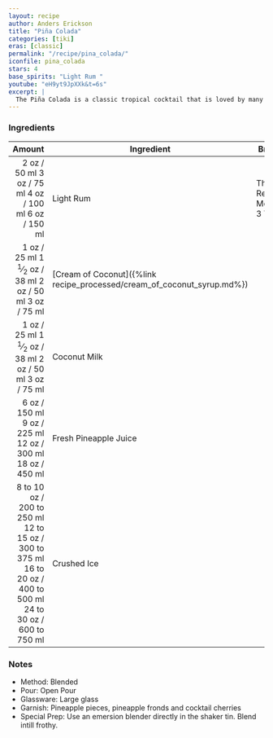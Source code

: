 ```yaml
---
layout: recipe
author: Anders Erickson
title: "Piña Colada"
categories: [tiki]
eras: [classic]
permalink: "/recipe/pina_colada/"
iconfile: pina_colada
stars: 4
base_spirits: "Light Rum "
youtube: "eH9yt9JpXXk&t=6s"
excerpt: |
  The Piña Colada is a classic tropical cocktail that is loved by many for its sweet and refreshing flavor. It is made with rum, pineapple juice, and cream of coconut, and is typically served blended with ice or shaken with ice and strained.
---
```


### Ingredients

|     Amount | Ingredient                                                    | Brand                 |
| ---------: | ------------------------------------------------------------- | --------------------- |
|       <span class="onex active">2 oz  / 50 ml</span> <span class="onehalfx">3 oz  / 75 ml</span> <span class="twox">4 oz  / 100 ml</span> <span class="threex">6 oz  / 150 ml</span>| Light Rum                                                     | The Real McCoy 3 Year |
|       <span class="onex active">1 oz  / 25 ml</span> <span class="onehalfx">1 <sup>1</sup>&frasl;<sub>2</sub> oz  / 38 ml</span> <span class="twox">2 oz  / 50 ml</span> <span class="threex">3 oz  / 75 ml</span>| [Cream of Coconut]({%link recipe_processed/cream_of_coconut_syrup.md%}) |
|       <span class="onex active">1 oz  / 25 ml</span> <span class="onehalfx">1 <sup>1</sup>&frasl;<sub>2</sub> oz  / 38 ml</span> <span class="twox">2 oz  / 50 ml</span> <span class="threex">3 oz  / 75 ml</span>| Coconut Milk                                                  |
|       <span class="onex active">6 oz  / 150 ml</span> <span class="onehalfx">9 oz  / 225 ml</span> <span class="twox">12 oz  / 300 ml</span> <span class="threex">18 oz  / 450 ml</span>| Fresh Pineapple Juice                                         |
| <span class="onex active">8 to 10 oz  / 200 to 250 ml</span> <span class="onehalfx">12 to 15 oz  / 300 to 375 ml</span> <span class="twox">16 to 20 oz  / 400 to 500 ml</span> <span class="threex">24 to 30 oz  / 600 to 750 ml</span>| Crushed Ice                                                   |

### Notes

- Method: Blended
- Pour: Open Pour
- Glassware: Large glass
- Garnish: Pineapple pieces, pineapple fronds and cocktail cherries
- Special Prep: Use an emersion blender directly in the shaker tin. Blend intill frothy.

    
<script type="application/ld+json">
{
  "@context": "https://schema.org",
  "@type": "Recipe",
  "author": {
    "@type": "Person",
    "name": "{{ page.author }}"
    },
  "image": "{%- for page in page.categories limit: 1 %}{% assign cat = site.data.categories | where: "slug", page | first %}{{ site.url }}{{ site.baseurl}}/assets/images/category_{{cat.slug}}.svg{% endfor -%}",
  "description": "{{ page.excerpt | strip_html | replace: '"', "'" }}",
  "recipeIngredient": [
  "2 oz Light Rum",
  "1 oz Cream of Coconut",
  "1 oz Coconut Milk ",
  "6 oz Fresh Pineapple Juice",
  "8 to 10 oz Crushed Ice"
    ],
  "name": "{{ page.title }}",
  "recipeInstructions": [
    {
      "@type": "HowToStep",
      "text": "- Method: Blended"
    },
    {
      "@type": "HowToStep",
      "text": "- Pour: Open Pour"
    },
    {
      "@type": "HowToStep",
      "text": "- Glassware: Large glass"
    },
    {
      "@type": "HowToStep",
      "text": "- Garnish: Pineapple pieces, pineapple fronds and cocktail cherries"
    },
    {
      "@type": "HowToStep",
      "text": "- Special Prep: Use an emersion blender directly in the shaker tin. Blend intill frothy."
    }
    ],
  "recipeYield": "1 cocktail",
  "recipeCategory": "cocktail",
  {% if page.stars and site.data.ratings[page.iconfile].ratings -%}"aggregateRating": {
   "@type": "AggregateRating",
   "ratingValue": "{%- include stars_metadata.html %},
   "bestRating": "5",
   "reviewCount": "2"}{%- endif %}
  "recipeCuisine": "global",
  "prepTime": "PT20M",
  "cookTime": "PT15S",
  "keywords": "{{ page.title }}, cocktail, {{ page.eras }}, {%- include category_metadata.html -%}, {%- include spirits_metadata.html -%}"
}
</script>

    